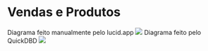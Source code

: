 # Vendas e Produtos

Diagrama feito manualmente pelo lucid.app
![](DiagramaBD.png)
Diagrama feito pelo QuickDBD
![](DiagramaBD2.png)
